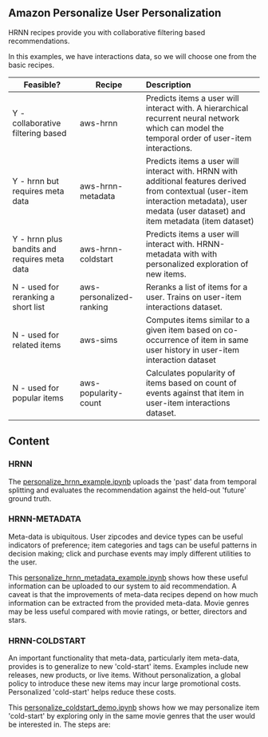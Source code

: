 Amazon Personalize User Personalization
---


HRNN recipes provide you with collaborative filtering based recommendations.

In this examples, we have interactions data, so we will choose one from the basic recipes.

| Feasible? | Recipe | Description 
|-------- | -------- |:------------
| Y - collaborative filtering based | aws-hrnn | Predicts items a user will interact with. A hierarchical recurrent neural network which can model the temporal order of user-item interactions.
| Y - hrnn but requires meta data | aws-hrnn-metadata | Predicts items a user will interact with. HRNN with additional features derived from contextual (user-item interaction metadata), user medata (user dataset) and item metadata (item dataset)
| Y - hrnn plus bandits and requires meta data | aws-hrnn-coldstart | Predicts items a user will interact with. HRNN-metadata with with personalized exploration of new items.
| N - used for reranking a short list | aws-personalized-ranking | Reranks a list of items for a user. Trains on user-item interactions dataset. 
| N - used for related items | aws-sims | Computes items similar to a given item based on co-occurrence of item in same user history in user-item interaction dataset
| N - used for popular items | aws-popularity-count | Calculates popularity of items based on count of events against that item in user-item interactions dataset.

## Content

### HRNN

The [personalize_hrnn_example.ipynb](personalize_hrnn_example.ipynb) uploads the 'past' data from temporal splitting and evaluates the recommendation against the held-out 'future' ground truth.

### HRNN-METADATA

Meta-data is ubiquitous. User zipcodes and device types can be useful indicators of preference; item categories and tags can be useful patterns in decision making; click and purchase events may imply different utilities to the user. 

This [personalize_hrnn_metadata_example.ipynb](personalize_hrnn_metadata_example.ipynb) shows how these useful information can be uploaded to our system to aid recommendation. A caveat is that the improvements of meta-data recipes depend on how much information can be extracted from the provided meta-data. Movie genres may be less useful compared with movie ratings, or better, directors and stars.

### HRNN-COLDSTART

An important functionality that meta-data, particularly item meta-data, provides is to generalize to new 'cold-start' items. Examples include new releases, new products, or live items. Without personalization, a global policy to introduce these new items may incur large promotional costs. Personalized 'cold-start' helps reduce these costs.

This [personalize_coldstart_demo.ipynb](personalize_coldstart_demo.ipynb) shows how we may personalize item 'cold-start' by exploring only in the same movie genres that the user would be interested in. The steps are:
 
